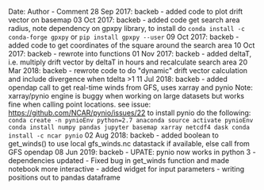 Date: Author - Comment
28 Sep 2017: backeb - added code to plot drift vector on basemap
03 Oct 2017: backeb - added code get search area radius, note dependency on gpxpy library, to install do 
                      `conda install -c conda-forge gpxpy`
                      or 
                      `pip install gpxpy --user`
09 Oct 2017: backeb - added code to get coordinates of the square around the search area
10 Oct 2017: backeb - rewrote into functions
01 Nov 2017: backeb - added deltaT, i.e. multiply drift vector by deltaT in hours and recalculate search area
20 Mar 2018: backeb - rewrote code to do "dynamic" drift vector calculation and include divergence when tdelta >1
11 Jul 2018: backeb - added opendap call to get real-time winds from GFS, uses xarray and pynio
                      Note: xarray/pynio engine is buggy when working on large datasets but works fine when
                      calling point locations. see issue: https://github.com/NCAR/pynio/issues/22
                      to install pynio do the following:
                      ```conda create -n pynioEnv python=2.7 anaconda
                      source activate pynioEnv
                      conda install numpy pandas jupyter basemap xarray netcdf4 dask
                      conda install -c ncar pynio``` 
02 Aug 2018: backeb - added boolean to get_winds() to use local gfs_winds.nc datastack if available, else call
                      from GFS opendap
08 Jun 2019: backeb - UPATE: pynio now works in python 3 - dependencies updated
                    - Fixed bug in get_winds function and made notebook more interactive
                    - added widget for input parameters
                    - writing positions out to pandas dataframe


